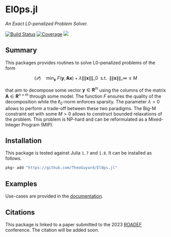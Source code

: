 # El0ps.jl

*An Exact L0-penalized Problem Solver.*

[![Build Status](https://github.com/TheoGuyard/El0ps.jl/workflows/CI/badge.svg)](https://github.com//TheoGuyard/El0ps.jl/actions)
[![Coverage](https://codecov.io/gh/TheoGuyard/El0ps.jl/branch/master/graph/badge.svg)](https://codecov.io/gh/TheoGuyard/El0ps.jl)
[![](https://img.shields.io/badge/docs-dev-blue.svg)](https://theoguyard.github.io/El0ps.jl/dev)

## Summary

This packages provides routines to solve L0-penalized problems of the form

$$(\mathcal{P}) \quad \min_{\mathbf{x}} \ F(\mathbf{y},\mathbf{A}\mathbf{x}) + \lambda \|\|\mathbf{x}\|\|\_0 \ \ \text{s.t.} \ \ \|\|\mathbf{x}\|\|\_{\infty} \leq M$$

that aim to decompose some vector $\mathbf{y} \in \mathbf{R}^{m}$ using the columns of the matrix $\mathbf{A} \in \mathbf{R}^{n \times m}$ through some model.
The function $F$ ensures the quality of the decomposition while the $\ell_0$-norm enforces sparsity.
The parameter $\lambda > 0$ allows to perform a trade-off between these two paradigms.
The Big-M constraint set with some $M > 0$ allows to construct bounded relaxations of the problem.
This problem is NP-hard and can be reformulated as a Mixed-Integer Program (MIP).

## Installation

This package is tested against Julia `1.7` and `1.8`. It can be installed as follows.

```julia
pkg> add "https://github.com/TheoGuyard/El0ps.jl"
```

## Examples

Use-cases are provided in the [documentation](https://theoguyard.github.io/El0ps.jl/dev).

## Citations

This package is linked to a paper submitted to the 2023 [ROADEF](https://www.roadef.org/) conference.
The citation will be added soon.